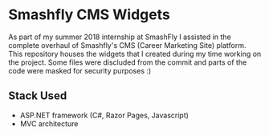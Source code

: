 # Smashfly CMS Widgets
As part of my summer 2018 internship at SmashFly I assisted in the complete overhaul of Smashfly's CMS (Career Marketing Site) platform. This repository houses the widgets that I created during my time working on the project. Some files were discluded from the commit and parts of the code were masked for security purposes :)

## Stack Used
- ASP.NET framework (C#, Razor Pages, Javascript)
- MVC architecture
